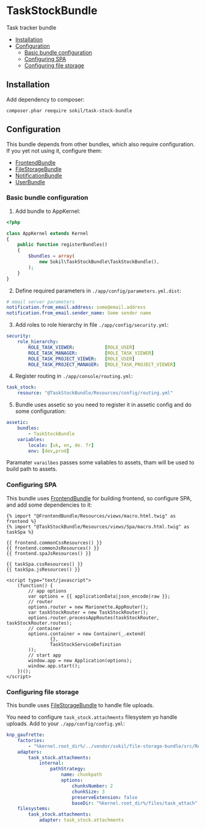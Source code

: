 # TaskStockBundle

Task tracker bundle

* [Installation](#installation)
* [Configuration](#configuration)
    * [Basic bundle configuration](#basic-bundle-configuration)
    * [Configuring SPA](#configuring-spa)
    * [Configuring file storage](#configuring-file-storage)

## Installation

Add dependency to composer:
```
composer.phar reequire sokil/task-stock-bundle
```

## Configuration

This bundle depends from other bundles, which also require configuration. If you yet not using it, configure them:
* [FrontendBundle](https://github.com/sokil/FrontendBundle/blob/master/README.md#installation)
* [FileStorageBundle](https://github.com/sokil/FileStorageBundle/blob/master/README.md#installation)
* [NotificationBundle](https://github.com/sokil/NotificationBundle/blob/master/README.md#installation)
* [UserBundle](https://github.com/sokil/UserBundle/blob/master/README.md#installation)

### Basic bundle configuration

1) Add bundle to AppKernel:
```php
<?php

class AppKernel extends Kernel
{
    public function registerBundles()
    {
        $bundles = array(
            new Sokil\TaskStockBundle\TaskStockBundle(),
        );
    }
}
```

2) Define required parameters in `./app/config/parameters.yml.dist`:
```yaml
# email server parameters
notification.from_email.address: some@email.address
notification.from_email.sender_name: Some sender name
```

3) Add roles to role hierarchy in file `./app/config/security.yml`:
```yaml
security:
    role_hierarchy:
        ROLE_TASK_VIEWER:           [ROLE_USER]
        ROLE_TASK_MANAGER:          [ROLE_TASK_VIEWER]
        ROLE_TASK_PROJECT_VIEWER:   [ROLE_USER]
        ROLE_TASK_PROJECT_MANAGER:  [ROLE_TASK_PROJECT_VIEWER]
```

4) Register routing in `./app/console/routing.yml`:
```yaml
task_stock:
    resource: "@TaskStockBundle/Resources/config/routing.yml"
```

5) Bundle uses assetic so you need to register it in assetic config and do some configuration:
```yaml
assetic:
    bundles:
        - TaskStockBundle
    variables:
        locale: [uk, en, de. fr]
        env: [dev,prod]
```

Paramater `varailbes` passes some valiables to assets, tham will be used to build path to assets.

### Configuring SPA

This bundle uses [FrontendBundle](https://github.com/sokil/FrontendBundle) for building frontend, so configure SPA, and add some dependencies to it:

```twig
{% import "@FrontendBundle/Resources/views/macro.html.twig" as frontend %}
{% import "@TaskStockBundle/Resources/views/Spa/macro.html.twig" as taskSpa %}

{{ frontend.commonCssResources() }}
{{ frontend.commonJsResources() }}
{{ frontend.spaJsResources() }}

{{ taskSpa.cssResources() }}
{{ taskSpa.jsResources() }}

<script type="text/javascript">
    (function() {
        // app options
        var options = {{ applicationData|json_encode|raw }};
        // router
        options.router = new Marionette.AppRouter();
        var taskStockRouter = new TaskStockRouter();
        options.router.processAppRoutes(taskStockRouter, taskStockRouter.routes);
        // container
        options.container = new Container(_.extend(
                {},
                TaskStockServiceDefinition
        ));
        // start app
        window.app = new Application(options);
        window.app.start();
    })();
</script>
```

### Configuring file storage

This bundle uses [FileStorageBundle](https://github.com/sokil/FileStorageBundle) to handle file uploads.

You need to configure `task_stock.attachments` filesystem yo handle uploads. 
Add to your `./app/config/config.yml`:

```yaml
knp_gaufrette:
    factories:
        - "%kernel.root_dir%/../vendor/sokil/file-storage-bundle/src/Resources/config/adapter_factories.xml"
    adapters:
        task_stock.attachments:
            internal:
                pathStrategy:
                    name: chunkpath
                    options:
                        chunksNumber: 2
                        chunkSize: 3
                        preserveExtension: false
                        baseDir: "%kernel.root_dir%/files/task_attach"
    filesystems:
        task_stock.attachments:
            adapter: task_stock.attachments
```
